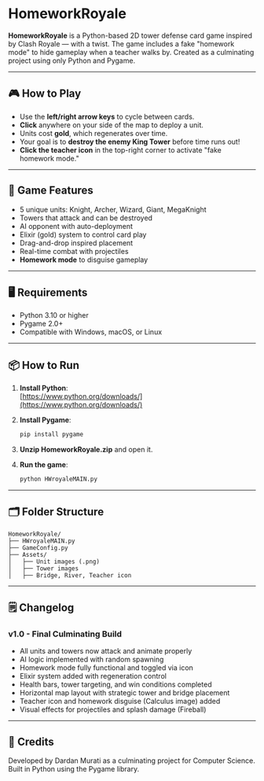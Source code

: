 # HomeworkRoyale

**HomeworkRoyale** is a Python-based 2D tower defense card game inspired by Clash Royale — with a twist. The game includes a fake "homework mode" to hide gameplay when a teacher walks by. Created as a culminating project using only Python and Pygame.

---

## 🎮 How to Play

- Use the **left/right arrow keys** to cycle between cards.
- **Click** anywhere on your side of the map to deploy a unit.
- Units cost **gold**, which regenerates over time.
- Your goal is to **destroy the enemy King Tower** before time runs out!
- **Click the teacher icon** in the top-right corner to activate "fake homework mode."

---

## 🧪 Game Features

- 5 unique units: Knight, Archer, Wizard, Giant, MegaKnight
- Towers that attack and can be destroyed
- AI opponent with auto-deployment
- Elixir (gold) system to control card play
- Drag-and-drop inspired placement
- Real-time combat with projectiles
- **Homework mode** to disguise gameplay

---

## 🖥 Requirements

- Python 3.10 or higher  
- Pygame 2.0+  
- Compatible with Windows, macOS, or Linux

---

## 📦 How to Run

1. **Install Python**:  
   [https://www.python.org/downloads/](https://www.python.org/downloads/)

2. **Install Pygame**:
   ```bash
   pip install pygame
   ```

3. **Unzip HomeworkRoyale.zip** and open it.

4. **Run the game**:
   ```bash
   python HWroyaleMAIN.py
   ```

---

## 🗂 Folder Structure

```
HomeworkRoyale/
├── HWroyaleMAIN.py
├── GameConfig.py
├── Assets/
│   ├── Unit images (.png)
│   ├── Tower images
│   ├── Bridge, River, Teacher icon
```

---

## 🗒️ Changelog

### v1.0 - Final Culminating Build
- All units and towers now attack and animate properly
- AI logic implemented with random spawning
- Homework mode fully functional and toggled via icon
- Elixir system added with regeneration control
- Health bars, tower targeting, and win conditions completed
- Horizontal map layout with strategic tower and bridge placement
- Teacher icon and homework disguise (Calculus image) added
- Visual effects for projectiles and splash damage (Fireball)

---

## 🧠 Credits

Developed by Dardan Murati as a culminating project for Computer Science.
Built in Python using the Pygame library.
